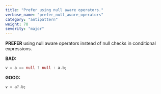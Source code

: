 ```yaml
---
title: "Prefer using null aware operators."
verbose_name: "prefer_null_aware_operators"
category: "antipattern"
weight: 70
severity: "major"
---
```

**PREFER** using null aware operators instead of null checks in conditional
expressions.

**BAD:**
```dart
v = a == null ? null : a.b;
```

**GOOD:**
```dart
v = a?.b;
```
